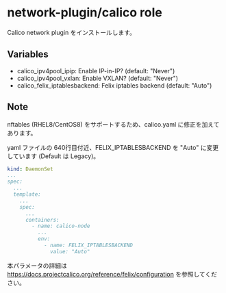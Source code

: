 # network-plugin/calico role

Calico network plugin をインストールします。

## Variables

* calico_ipv4pool_ipip: Enable IP-in-IP? (default: "Never")
* calico_ipv4pool_vxlan: Enable VXLAN? (default: "Never")
* calico_felix_iptablesbackend: Felix iptables backend (default: "Auto") 

## Note

nftables (RHEL8/CentOS8) をサポートするため、calico.yaml に修正を加えてあります。

yaml ファイルの 640行目付近、FELIX_IPTABLESBACKEND を "Auto" に変更しています (Default は Legacy)。

```yaml
kind: DaemonSet
...
spec:
  ...
  template:
    ...
    spec:
      ...
      containers:
        - name: calico-node
          ...
          env:
            - name: FELIX_IPTABLESBACKEND
              value: "Auto"
``` 

本パラメータの詳細は https://docs.projectcalico.org/reference/felix/configuration を参照してください。
